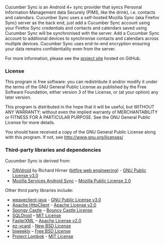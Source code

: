 Cucumber Sync is an Android 4+ sync provider that syncs Personal Information Management data Securely (PIMS, like the drink), i.e. contacts and calendars. Cucumber Sync uses a self-hosted Mozilla Sync (aka Firefox Sync) server as the back end, just add a Cucumber Sync account using your Firefox Sync credentials and contacts and calendars saved using Cucumber Sync will be synchronised with the server. Add a Cucumber Sync account to additional devices to synchronise contacts and calendars across multiple devices. Cucumber Sync uses end-to-end encryption ensuring your data remains confidentiality even from the server.

For more information, please see the [project site](https://github.com/nickel-chrome/CucumberSync) hosted on GitHub.

### License
This program is free software: you can redistribute it and/or modify it under the terms of the GNU General Public License as published by the Free Software Foundation, either version 3 of the License, or (at your option) any later version.

This program is distributed in the hope that it will be useful, but WITHOUT ANY WARRANTY; without even the implied warranty of MERCHANTABILITY or FITNESS FOR A PARTICULAR PURPOSE.  See the GNU General Public License for more details.

You should have received a copy of the GNU General Public License along with this program.  If not, see http://www.gnu.org/licenses/


### Third-party libraries and dependencies
Cucumber Sync is derived from:

* [DAVdroid](http://davdroid.bitfire.at?pk_campaign=davdroid-app&amp;pk_kwd=main-activity) by Richard Hirner ([bitfire web engineering](http://www.bitfire.at)) - [GNU Public License v3.0](http://www.gnu.org/licenses/)
* [Mozilla Services Android Sync](https://github.com/mozilla-services/android-sync) – [Mozilla Public License 2.0](http://www.mozilla.org/MPL)

Other third party libraries include:

* [weaveclient-java](https://github.com/nickel-chrome/weaveclient-java) - [GNU Public License v3.0](http://www.gnu.org/licenses/)
* [Apache HttpClient](http://hc.apache.org) - [Apache License v2.0](http://www.apache.org/licenses/)
* [Spongy Castle](http://rtyley.github.io/spongycastle/) – [Bouncy Castle License](http://www.bouncycastle.org/licence.html)
* [SQLDroid](https://github.com/SQLDroid/SQLDroid) – [MIT License](http://www.opensource.org/licenses/mit-license)
* [FasterXML](https://github.com/FasterXML/jackson) – [Apache License v2.0](http://www.apache.org/licenses/)
* [ez-vcard](https://code.google.com/p/ez-vcard/) - [New BSD License](http://opensource.org/licenses/BSD-3-Clause)
* [biweekly](http://sourceforge.net/projects/biweekly/) – [Free BSD License](http://opensource.org/licenses/bsd-license)
* [Project Lombok](http://projectlombok.org/) - [MIT License](http://opensource.org/licenses/mit-license.php)



